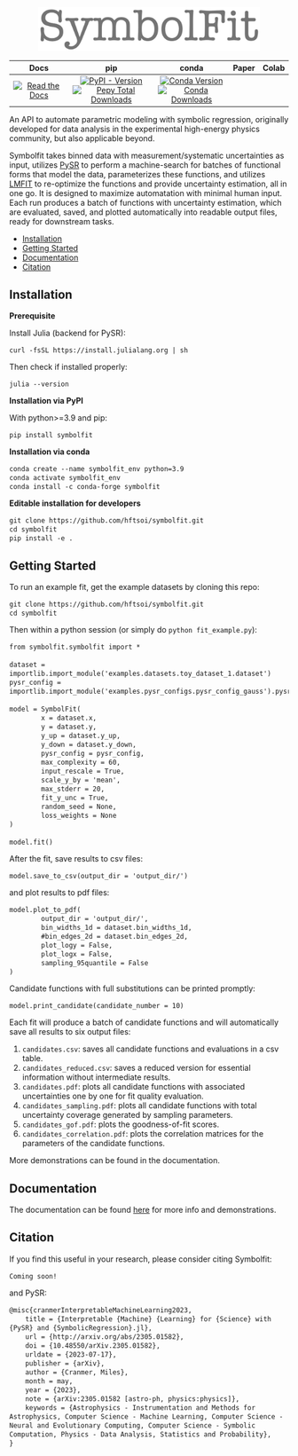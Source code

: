 <p align="center">
  <img src="https://raw.githubusercontent.com/hftsoi/symbolfit/main/docs/logo.png" width="400"/>
</p>

<div align="center">

| Docs | pip | conda | Paper | Colab |
|:-:|:-:|:-:|:-:|:-:|
| [![Read the Docs](https://img.shields.io/readthedocs/symbolfit?color=blue)](https://symbolfit.readthedocs.io) | [![PyPI - Version](https://img.shields.io/pypi/v/symbolfit?color=orange)](https://pypi.org/project/symbolfit) <br /> [![Pepy Total Downloads](https://img.shields.io/pepy/dt/symbolfit?color=orange)](https://www.pepy.tech/projects/symbolfit) | [![Conda Version](https://img.shields.io/conda/vn/conda-forge/symbolfit.svg?color=green)](https://anaconda.org/conda-forge/symbolfit) <br /> [![Conda Downloads](https://img.shields.io/conda/dn/conda-forge/symbolfit.svg?color=green)](https://anaconda.org/conda-forge/symbolfit) | | |

</div>

An API to automate parametric modeling with symbolic regression, originally developed for data analysis in the experimental high-energy physics community, but also applicable beyond.

Symbolfit takes binned data with measurement/systematic uncertainties as input, utilizes [PySR](https://github.com/MilesCranmer/PySR) to perform a machine-search for batches of functional forms that model the data, parameterizes these functions, and utilizes [LMFIT](https://github.com/lmfit/lmfit-py) to re-optimize the functions and provide uncertainty estimation, all in one go.
It is designed to maximize automatation with minimal human input. Each run produces a batch of functions with uncertainty estimation, which are evaluated, saved, and plotted automatically into readable output files, ready for downstream tasks.

- [Installation](#installation)
- [Getting Started](#getting-started)
- [Documentation](#documentation)
- [Citation](#citation)

## Installation
**Prerequisite**

Install Julia (backend for PySR):
```
curl -fsSL https://install.julialang.org | sh
```
Then check if installed properly:
```
julia --version
```

**Installation via PyPI**

With python>=3.9 and pip:
```
pip install symbolfit
```

**Installation via conda**

```
conda create --name symbolfit_env python=3.9
conda activate symbolfit_env
conda install -c conda-forge symbolfit
```

**Editable installation for developers**

```
git clone https://github.com/hftsoi/symbolfit.git
cd symbolfit
pip install -e .
```

## Getting Started
To run an example fit, get the example datasets by cloning this repo:
```
git clone https://github.com/hftsoi/symbolfit.git
cd symbolfit
```
Then within a python session (or simply do ```python fit_example.py```):
```
from symbolfit.symbolfit import *

dataset = importlib.import_module('examples.datasets.toy_dataset_1.dataset')
pysr_config = importlib.import_module('examples.pysr_configs.pysr_config_gauss').pysr_config

model = SymbolFit(
    	x = dataset.x,
    	y = dataset.y,
    	y_up = dataset.y_up,
    	y_down = dataset.y_down,
    	pysr_config = pysr_config,
    	max_complexity = 60,
    	input_rescale = True,
    	scale_y_by = 'mean',
    	max_stderr = 20,
    	fit_y_unc = True,
    	random_seed = None,
    	loss_weights = None
)

model.fit()
```
After the fit, save results to csv files:
```
model.save_to_csv(output_dir = 'output_dir/')
```
and plot results to pdf files:
```
model.plot_to_pdf(
    	output_dir = 'output_dir/',
    	bin_widths_1d = dataset.bin_widths_1d,
    	#bin_edges_2d = dataset.bin_edges_2d,
    	plot_logy = False,
    	plot_logx = False,
        sampling_95quantile = False
)
```
Candidate functions with full substitutions can be printed promptly:
```
model.print_candidate(candidate_number = 10)
```

Each fit will produce a batch of candidate functions and will automatically save all results to six output files:
1) ```candidates.csv```: saves all candidate functions and evaluations in a csv table.
2) ```candidates_reduced.csv```: saves a reduced version for essential information without intermediate results.
3) ```candidates.pdf```: plots all candidate functions with associated uncertainties one by one for fit quality evaluation.
4) ```candidates_sampling.pdf```: plots all candidate functions with total uncertainty coverage generated by sampling parameters.
5) ```candidates_gof.pdf```: plots the goodness-of-fit scores.
6) ```candidates_correlation.pdf```: plots the correlation matrices for the parameters of the candidate functions.

More demonstrations can be found in the documentation.

## Documentation
The documentation can be found [here](https://symbolfit.readthedocs.io) for more info and demonstrations.

## Citation
If you find this useful in your research, please consider citing Symbolfit:
```
Coming soon!
```
and PySR:
```
@misc{cranmerInterpretableMachineLearning2023,
    title = {Interpretable {Machine} {Learning} for {Science} with {PySR} and {SymbolicRegression}.jl},
    url = {http://arxiv.org/abs/2305.01582},
    doi = {10.48550/arXiv.2305.01582},
    urldate = {2023-07-17},
    publisher = {arXiv},
    author = {Cranmer, Miles},
    month = may,
    year = {2023},
    note = {arXiv:2305.01582 [astro-ph, physics:physics]},
    keywords = {Astrophysics - Instrumentation and Methods for Astrophysics, Computer Science - Machine Learning, Computer Science - Neural and Evolutionary Computing, Computer Science - Symbolic Computation, Physics - Data Analysis, Statistics and Probability},
}
```

